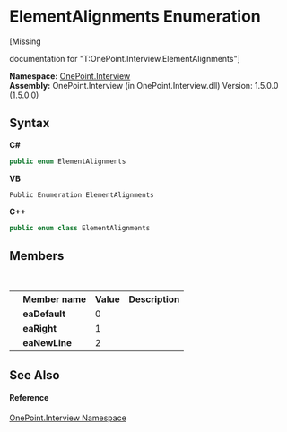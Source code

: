 # ElementAlignments Enumeration
 

\[Missing <summary> documentation for "T:OnePoint.Interview.ElementAlignments"\]

**Namespace:**&nbsp;<a href="N_OnePoint_Interview">OnePoint.Interview</a><br />**Assembly:**&nbsp;OnePoint.Interview (in OnePoint.Interview.dll) Version: 1.5.0.0 (1.5.0.0)

## Syntax

**C#**<br />
``` C#
public enum ElementAlignments
```

**VB**<br />
``` VB
Public Enumeration ElementAlignments
```

**C++**<br />
``` C++
public enum class ElementAlignments
```


## Members
&nbsp;<table><tr><th></th><th>Member name</th><th>Value</th><th>Description</th></tr><tr><td /><td target="F:OnePoint.Interview.ElementAlignments.eaDefault">**eaDefault**</td><td>0</td><td /></tr><tr><td /><td target="F:OnePoint.Interview.ElementAlignments.eaRight">**eaRight**</td><td>1</td><td /></tr><tr><td /><td target="F:OnePoint.Interview.ElementAlignments.eaNewLine">**eaNewLine**</td><td>2</td><td /></tr></table>

## See Also


#### Reference
<a href="N_OnePoint_Interview">OnePoint.Interview Namespace</a><br />